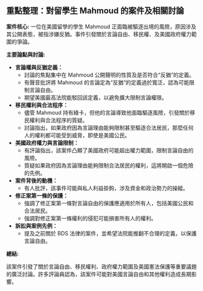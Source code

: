 ## 重點整理：對留學生 Mahmoud 的案件及相關討論

**案件核心:** 一位在美國留學的學生 Mahmoud 正面臨被驅逐出境的風險，原因涉及其公開表態，被指涉嫌反猶。事件引發關於言論自由、移民權、及美國政府權力範圍的爭論。

**主要論點與討論:**

*   **言論權與反猶定義：**
    *   討論的焦點集中在 Mahmoud 公開聲明的性質及是否符合“反猶”的定義。
    *   有聲音批評將 Mahmoud 的言論定為“反猶”的定義過於寬泛，認為可能限制言論自由。
    *   期望美國最高法院能駁回該定義，以避免擴大限制言論權限。
*   **移民權利與合法程序：**
    *   儘管 Mahmoud 持有綠卡，但他的言論導致他面臨驅逐風險，引發關於移民權利與合法程序的質疑。
    *   討論指出，如果政府因為言論理由能夠限制甚至驅逐合法居民，那麼任何人的權利都可能受到威脅，即使是美國公民。
*   **美國政府權力與言論限制：**
    *   有評論指出，該案件凸顯了美國政府可能超出權力範圍，限制言論自由的風險。
    *   質疑如果政府因為言論理由能夠限制合法居民的權利，這將開啟一個危險的先例。
*   **案件背後的動機：**
    *   有人批評，該事件可能與私人利益掛鉤，涉及資金和政治勢力的操縱。
*   **修正案第一條的保護：**
    *   強調了修正案第一條對言論自由的保護應適用於所有人，包括美國公民和合法居民。
    *   強調對修正案第一條權利的侵犯可能損害所有人的權利。
*   **訴訟與案例先例：**
    *   提及之前關於 BDS 法律的案件，並希望法院能推翻不合理的定義，以保護言論自由。

**總結:**

該案件引發了關於言論自由、移民權利、政府權力範圍及美國憲法保護等重要議題的廣泛討論。許多評論員認為，該案件可能對美國言論自由和其他權利造成長期影響。